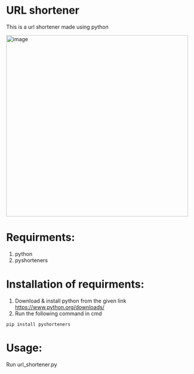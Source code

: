 # URL shortener
This is a url shortener made using python

<img width="487" alt="image" src="https://user-images.githubusercontent.com/88031057/183617120-fada04ee-9c91-47fe-b7b0-9ab47de3fd3b.png">

# Requirments:
  1. python
  2. pyshorteners
# Installation of requirments:
1. Download & install python from the given link
https://www.python.org/downloads/
2. Run the following command in cmd
```shell
pip install pyshorteners
```
# Usage:
Run url_shortener.py
